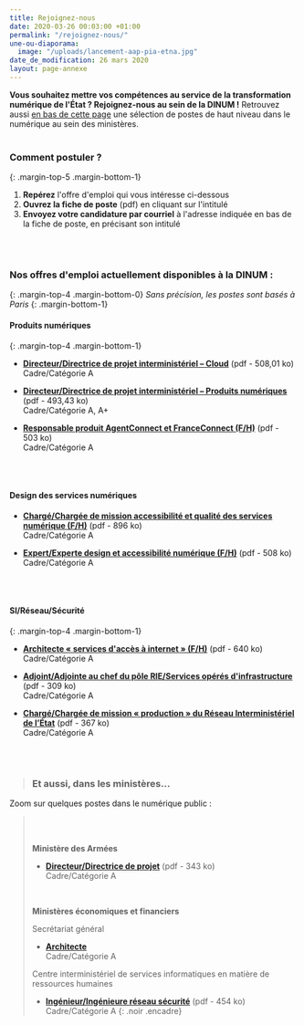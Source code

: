 ```yaml
---
title: Rejoignez-nous
date: 2020-03-26 00:03:00 +01:00
permalink: "/rejoignez-nous/"
une-ou-diaporama:
  image: "/uploads/lancement-aap-pia-etna.jpg"
date_de_modification: 26 mars 2020
layout: page-annexe
---
```


**Vous souhaitez mettre vos compétences au service de la transformation numérique de l'État ? Rejoignez-nous au sein de la DINUM !** 
Retrouvez aussi [en bas de cette page](#offresministères) une sélection de postes de haut niveau dans le numérique au sein des ministères.
<br>
<br>

### Comment postuler ?
{: .margin-top-5 .margin-bottom-1} 
1. **Repérez** l'offre d'emploi qui vous intéresse ci-dessous
2. **Ouvrez la fiche de poste** (pdf) en cliquant sur l'intitulé
3. **Envoyez votre candidature par courriel** à l'adresse indiquée en bas de la fiche de poste, en précisant son intitulé
<br>
<br>

### Nos offres d'emploi actuellement disponibles à la DINUM :
{: .margin-top-4 .margin-bottom-0} 
*Sans précision, les postes sont basés à Paris*
{: .margin-bottom-1} 

#### **Produits numériques**
{: .margin-top-4 .margin-bottom-1} 
* [**Directeur/Directrice de projet interministériel – Cloud**](https://place-ep-recrute.talent-soft.com/Handlers/download.ashx?filetype=1032&fileguid=c6bc4b4a-2cfc-4a36-882d-65634a5dc352&offerid=366750 "Directeur/Directrice de projet interministériel – Cloud - Télécharger le pdf") (pdf - 508,01&nbsp;ko)
<br>Cadre/Catégorie A

* [**Directeur/Directrice de projet interministériel – Produits numériques**](https://place-ep-recrute.talent-soft.com/Handlers/download.ashx?filetype=1032&fileguid=be899574-340e-4ac7-9d91-c47f2049776c&offerid=366771 "Directeur/Directrice de projet interministériel – Produits numériques - Télécharger le pdf") (pdf - 493,43&nbsp;ko)
<br>Cadre/Catégorie A, A+

* [**Responsable produit AgentConnect et FranceConnect (F/H)**](https://place-ep-recrute.talent-soft.com/Handlers/download.ashx?filetype=1032&fileguid=a32adc94-2b44-4b03-9195-8cfab6dca19a&offerid=348677 "Responsable produit AgentConnect et FranceConnect (F/H) - Télécharger le pdf") (pdf - 503&nbsp;ko)
<br>Cadre/Catégorie A
<br>
<br>

#### **Design des services numériques**
* [**Chargé/Chargée de mission accessibilité et qualité des services numérique  (F/H)**](https://place-ep-recrute.talent-soft.com/Handlers/download.ashx?filetype=1032&fileguid=cb5c37d0-279b-41bd-a375-a468c056724b&offerid=370784) (pdf - 896&nbsp;ko)
<br>Cadre/Catégorie A

* [**Expert/Experte design et accessibilité numérique   (F/H)**](https://place-ep-recrute.talent-soft.com/Handlers/download.ashx?filetype=1032&fileguid=38fcb75b-1aeb-4b25-96e0-dbd5b28278b2&offerid=370785) (pdf - 508&nbsp;ko)
<br>Cadre/Catégorie A
<br>
<br>

#### **SI/Réseau/Sécurité**
{: .margin-top-4 .margin-bottom-1}
* [**Architecte « services d'accès à internet » (F/H)**](https://place-ep-recrute.talent-soft.com/Handlers/download.ashx?filetype=1032&fileguid=4bc69156-4b3c-4c8f-b689-826ec3bee61a&offerid=366760 "Architecte « services d'accès à internet » (F/H) - Télécharger le pdf") (pdf - 640&nbsp;ko)
<br>Cadre/Catégorie A

* [**Adjoint/Adjointe au chef du pôle RIE/Services opérés d'infrastructure**](https://place-ep-recrute.talent-soft.com/Handlers/download.ashx?filetype=1032&fileguid=b5d37636-469f-47a5-b6b7-31466dd8d237&offerid=355755 "Adjoint/Adjointe au chef du pôle RIE/Services opérés d'infrastructure - Télécharger le pdf") (pdf - 309&nbsp;ko)
<br>Cadre/Catégorie A

* [**Chargé/Chargée de mission « production » du Réseau Interministériel de l’État**](https://place-ep-recrute.talent-soft.com/Handlers/download.ashx?filetype=1032&fileguid=91edec12-625d-4708-bcd0-6be1e4f255ea&offerid=288819 "Chargé/Chargée de mission « production » du Réseau Interministériel de l’État - Télécharger le pdf") (pdf - 367&nbsp;ko)
<br>Cadre/Catégorie A
<br>
<br>


> ### Et aussi, dans les ministères…<a id="offresministères"></a> 
Zoom sur quelques postes dans le numérique public :
> <br>
> <br>
> 
> **Ministère des Armées**
> * [**Directeur/Directrice de projet**](https://www.legifrance.gouv.fr/jo_pdf.do?id=JORFTEXT000039416508 "Directeur/Directrice de projet - Télécharger le pdf") (pdf - 343&nbsp;ko)
<br>Cadre/Catégorie A
> <br>
> 
> **Ministères économiques et financiers**
> 
> Secrétariat général 
> * [**Architecte**](https://www.place-emploi-public.gouv.fr/offre-emploi/architecte-hf-reference-MEF_2019-439 "Architecte - Consulter la fiche de poste")<br> 
> Cadre/Catégorie A<br>
> 
> 
> Centre interministériel de services informatiques en matière de ressources humaines
> * [**Ingénieur/Ingénieure réseau sécurité**](https://place-ep-recrute.talent-soft.com/Handlers/download.ashx?filetype=1032&fileguid=f3c98daf-62a0-47ce-9824-01b99c737e05&offerid=150292 "Ingénieur/Ingénieure réseau sécurité - Télécharger le pdf") (pdf - 454&nbsp;ko)<br>
> Cadre/Catégorie A
{: .noir .encadre}
